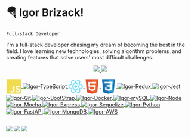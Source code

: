 # 🪂 Igor Brizack!

`Full-stack Developer`

I'm a full-stack developer chasing my dream of becoming the best in the field. I love learning new technologies, solving algorithm problems, and creating features that solve users' most difficult challenges.

<div align="center">
  <a href="https://github.com/igorbrizack">
  <img height="150em" src="https://github-readme-stats.vercel.app/api?username=IgorBrizack&show_icons=true&theme=dark&include_all_commits=true&count_private=true"/>
  <img height="150em" src="https://github-readme-stats.vercel.app/api/top-langs/?username=IgorBrizack&layout=compact&langs_count=7&theme=dark"/>
</div>
<div style="display: inline_block"><br>
  <img align="center" alt="Igor" height="40" width="40" src="https://raw.githubusercontent.com/devicons/devicon/master/icons/javascript/javascript-plain.svg">
  <img align="center" alt="Igor-TypeScript" height="40" width="40" src="https://cdn.jsdelivr.net/gh/devicons/devicon/icons/typescript/typescript-original.svg" />
  <img align="center" alt="Igor-React" height="40" width="40" src="https://raw.githubusercontent.com/devicons/devicon/master/icons/react/react-original.svg">
  <img align="center" alt="Igor-HTML" height="40" width="40" src="https://raw.githubusercontent.com/devicons/devicon/master/icons/html5/html5-original.svg">
  <img align="center" alt="Igor-CSS" height="40" width="40" src="https://raw.githubusercontent.com/devicons/devicon/master/icons/css3/css3-original.svg">
  <img align="center" alt="Igor-Redux" height="40" width="40" src="https://cdn.jsdelivr.net/gh/devicons/devicon/icons/redux/redux-original.svg" />
  <img align="center" alt="Igor-Jest" height="40" width="40" src="https://cdn.jsdelivr.net/gh/devicons/devicon/icons/jest/jest-plain.svg" />
  <img align="center" alt="Igor-Git" height="40" width="40" src="https://cdn.jsdelivr.net/gh/devicons/devicon/icons/git/git-original.svg" />
  <img align="center" alt="Igor-BootStrap" height="40" width="40" src="https://cdn.jsdelivr.net/gh/devicons/devicon/icons/bootstrap/bootstrap-original.svg" />
  <img align="center" alt="Igor-Docker" height="40" width="40" src="https://cdn.jsdelivr.net/gh/devicons/devicon/icons/docker/docker-original.svg" />
  <img align="center" alt="Igor-mySQL" height="40" width="40" src="https://cdn.jsdelivr.net/gh/devicons/devicon/icons/mysql/mysql-original.svg" />
  <img align="center" alt="Igor-Node" height="40" width="40" src="https://cdn.jsdelivr.net/gh/devicons/devicon/icons/nodejs/nodejs-plain.svg" />
  <img align="center" alt="Igor-Mocha" height="40" width="40" src="https://cdn.jsdelivr.net/gh/devicons/devicon/icons/mocha/mocha-plain.svg" />
  <img align="center" alt="Igor-Express" height="40" width="40" src="https://assets.website-files.com/61ca3f775a79ec5f87fcf937/6202fcdee5ee8636a145a41b_1234-p-500.png" />
  <img align="center" alt="Igor-Sequelize" height="40" width="40" src="https://cdn.jsdelivr.net/gh/devicons/devicon/icons/sequelize/sequelize-original.svg" />
  <img align="center" alt="Igor-Python" height="40" width="40" <img src="https://cdn.jsdelivr.net/gh/devicons/devicon/icons/python/python-original.svg" />
  <img align="center" alt="Igor-FastAPI" height="40" width="40" src="https://cdn.jsdelivr.net/gh/devicons/devicon/icons/fastapi/fastapi-original.svg" />
  <img align="center" alt="Igor-MongoDB" height="40" width="40" src="https://cdn.jsdelivr.net/gh/devicons/devicon/icons/mongodb/mongodb-plain-wordmark.svg" />
  <img align="center" alt="Igor-AWS" width="40" height="40" src="https://img.icons8.com/color/40/amazon-web-services.png"/>
</div>
  
  ##
 
<div> 
  <a href="https://www.instagram.com/igorbrizack/?hl=pt" target="_blank"><img src="https://img.shields.io/badge/-Instagram-%23E4405F?style=for-the-badge&logo=instagram&logoColor=white" target="_blank"></a>
  <a href = "mailto:igor_brizack@hotmail.com.com"><img src="https://img.shields.io/badge/-Gmail-%23333?style=for-the-badge&logo=gmail&logoColor=white" target="_blank"></a>
  <a href="https://www.linkedin.com/in/igor-brizack-a627b1129/" target="_blank"><img src="https://img.shields.io/badge/-LinkedIn-%230077B5?style=for-the-badge&logo=linkedin&logoColor=white" target="_blank"></a>  
</div>

